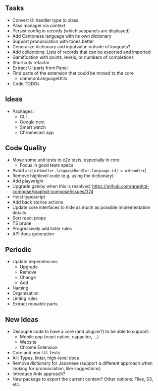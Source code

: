 ## Tasks

- Convert UI handler type to class
- Pass manager via context
- Persist config in records (which subpanels are displayed)
- Add Cantonese language with its own dictionary 
- Support pronunciation with tones better
- Generalize dictionary and inputvalue outside of langopts?
- Add collections: Lists of records that can be exported and imported
- Gamification with points, levels, or numbers of completions
- Shortcuts refactor
- Extract UI parts from Panel
- Find parts of the extension that could be moved to the core
  - commonLanguageUtils
- Code TODOs

## Ideas

- Packages:
  - CLI
  - Google nest
  - Smart watch
  - Chromecast app

## Code Quality

- Move some unit tests to e2e tests, especially in core
    - Focus in good tests specs
- Avoid `acc[uiHandler.languageHandler.language.id] = uiHandler`)
- Remove highlevel code (e.g. using the dictionary)
- Add playwright
- Upgrade gatsby when this is resolved: https://github.com/graphql-compose/graphql-compose/issues/374
- Hoist typescript
- Add back stories actions
- Update core interfaces to hide as much as possible implementation details
- Sort react props
- TS prune
- Progressively add linter rules
- API docs generation

## Periodic

- Update dependencies
  - Upgrade
  - Remove
  - Change
  - Add
- Naming
- Organization
- Linting rules
- Extract reusable parts

## New Ideas

- Decouple code to have a core (and plugins?) to be able to support:
  - Mobile app (react native, capacitor, ...)
  - Website
  - Chrome Extension
- Core and non-UI: Tests
- All: Types, linter, high-level docs
- Remove dictionary for Japanese (support a different approach when looking for pronunciation, like suggestions)
- Introduce Anki approach?
- New package to export the current content? Other options: Files, S3, etc.
